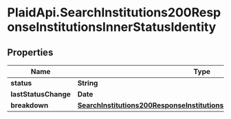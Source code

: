 # PlaidApi.SearchInstitutions200ResponseInstitutionsInnerStatusIdentity

## Properties

Name | Type | Description | Notes
------------ | ------------- | ------------- | -------------
**status** | **String** |  | [optional] 
**lastStatusChange** | **Date** |  | [optional] 
**breakdown** | [**SearchInstitutions200ResponseInstitutionsInnerStatusIdentityBreakdown**](SearchInstitutions200ResponseInstitutionsInnerStatusIdentityBreakdown.md) |  | [optional] 


